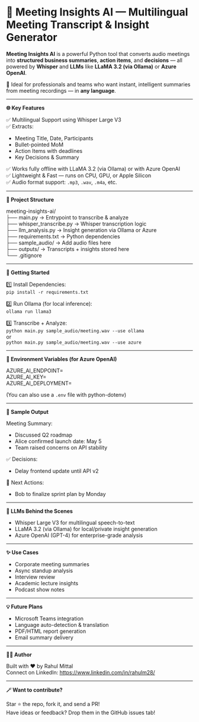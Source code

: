 # 🤖 Meeting Insights AI — Multilingual Meeting Transcript & Insight Generator

**Meeting Insights AI** is a powerful Python tool that converts audio meetings into **structured business summaries**, **action items**, and **decisions** — all powered by **Whisper** and **LLMs** like **LLaMA 3.2 (via Ollama)** or **Azure OpenAI**.

🎯 Ideal for professionals and teams who want instant, intelligent summaries from meeting recordings — in **any language**.

---

**🌐 Key Features**

✅ Multilingual Support using Whisper Large V3  
✅ Extracts:

- Meeting Title, Date, Participants
- Bullet-pointed MoM
- Action Items with deadlines
- Key Decisions & Summary

✅ Works fully offline with LLaMA 3.2 (via Ollama) or with Azure OpenAI  
✅ Lightweight & Fast — runs on CPU, GPU, or Apple Silicon  
✅ Audio format support: `.mp3`, `.wav`, `.m4a`, etc.

---

**📁 Project Structure**

meeting-insights-ai/  
├── main.py → Entrypoint to transcribe & analyze  
├── whisper_transcribe.py → Whisper transcription logic  
├── llm_analysis.py → Insight generation via Ollama or Azure  
├── requirements.txt → Python dependencies  
├── sample_audio/ → Add audio files here  
├── outputs/ → Transcripts + insights stored here  
└── .gitignore

---

**🚀 Getting Started**

1️⃣ Install Dependencies:  
`pip install -r requirements.txt`

2️⃣ Run Ollama (for local inference):  
`ollama run llama3`

3️⃣ Transcribe + Analyze:  
`python main.py sample_audio/meeting.wav --use ollama`  
or  
`python main.py sample_audio/meeting.wav --use azure`

---

**🔐 Environment Variables (for Azure OpenAI)**

AZURE_AI_ENDPOINT=  
AZURE_AI_KEY=  
AZURE_AI_DEPLOYMENT=

(You can also use a `.env` file with python-dotenv)

---

**🧪 Sample Output**

Meeting Summary:

- Discussed Q2 roadmap
- Alice confirmed launch date: May 5
- Team raised concerns on API stability

✅ Decisions:

- Delay frontend update until API v2

📌 Next Actions:

- Bob to finalize sprint plan by Monday

---

**🧠 LLMs Behind the Scenes**

- Whisper Large V3 for multilingual speech-to-text
- LLaMA 3.2 (via Ollama) for local/private insight generation
- Azure OpenAI (GPT-4) for enterprise-grade analysis

---

**✨ Use Cases**

- Corporate meeting summaries
- Async standup analysis
- Interview review
- Academic lecture insights
- Podcast show notes

---

**💡 Future Plans**

- Microsoft Teams integration
- Language auto-detection & translation
- PDF/HTML report generation
- Email summary delivery

---

**👨‍💻 Author**

Built with ❤️ by Rahul Mittal  
Connect on LinkedIn: https://www.linkedin.com/in/rahulm28/

---

**🪄 Want to contribute?**

Star ⭐ the repo, fork it, and send a PR!  
Have ideas or feedback? Drop them in the GitHub issues tab!
